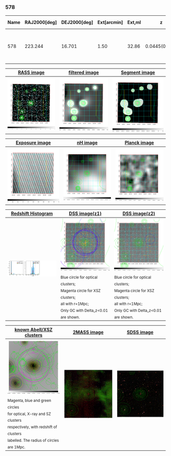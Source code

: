 <div STYLE="page-break-after: always;"></div>

### 578

|Name|RAJ2000[deg]|DEJ2000[deg] |Ext[arcmin]| Ext,ml | z | z_src| C|GC(XSZ,Delta_z<0.01)| GC(OPT,Delta_z<0.01)|GC| R_sig[arcmin] | R500[arcmin] | R500[Mpc]| CRsig[c/s] | CR500[c/s] |L500[1E44 erg/s]|F500[1E-12 erg/s/cm^2]| M500[1E14 Msun]|Tx[keV]|Cnt_sig|Beta|Rc[arcmin]|Comment|Alias|
|---|---|---|---|---|---|------|---|--------|---------|----------|---|---|---|---|---|---|---|---|---|---|---|---|---|---|
|578| 223.244| 16.701| 1.50| 32.86| 0.0445(0.005)| z1, z_xsz| B| L03, MCXC, XB| A, N| A, C, F20, L03, MCXC, N, W, XB| 9.775| 12.970| 0.681| 0.244(0.047)| 0.258(0.049)| 0.224(0.028)| 4.828(0.609)| 0.94(0.06)| 2.09(0.09)| 111.8| 0.840(-0.128+0.109)| 3.047(-0.736+0.578)| -| k112|

|[RASS image](../image/578/578_img.pdf)|[filtered image](../image/578/578_fil.pdf)|[Segment image](../image/578/578_seg.pdf)|
|-------------------|--------------------|-------------------|
| <img src="../image/578/578_img.png" width="300">  | <img src="../image/578/578_fil.png" width="300">   | <img src="../image/578/578_seg.png" width="300">  |

|[Exposure image](../image/578/578_mex.pdf)| [nH image](../image/578/578_nh.pdf)| [Planck image](../image/578/578_p.pdf)|
|-------------------|--------------------|-------------------|
|<img src="../image/578/578_mex.png" width="300">   | <img src="../image/578/578_nh.png" width="300">    | <img src="../image/578/578_p.png" width="300"> |

|[Redshift Histogram](../image/578/578_zg.pdf) | [DSS image(z1)](../image/578/578_dss_z1.pdf)      |  [DSS image(z2)](../image/578/578_dss_z2.pdf)    |
|-------------------|--------------------|-------------------|
|<img src="../image/578/578_zg.png" width="300"> |<img src="../image/578/578_dss_z1.png" width="300"> <sub><br>Blue circle for optical clusters; <br>Magenta circle for XSZ clusters; <br>all with r=1Mpc; <br>Only GC with Delta_z<0.01 are shown. </sub>| <img src="../image/578/578_dss_z2.png" width="300"><sub><br>Blue circle for optical clusters; <br>Magenta circle for XSZ clusters; <br>all with r=1Mpc; <br>Only GC with Delta_z<0.01 are shown. </sub> |

|[known Abell/XSZ clusters](../image/578/578_gc.pdf) | [2MASS image](../image/578/578_2mass.pdf)      |[SDSS image](../image/578/578_sdss.pdf)   |
|-------------------|-------------------|-------------------|
|<img src=../image/578/578_gc.png width="300"> <br><sub>Magenta, blue and green circles <br>for optical, X-ray and SZ clusters <br>respectively, with redshift of clusters <br>labelled. The radius of circles <br>are 1Mpc.</sub>|<img src="../image/578/578_2mass.png" width="300">  | <img src="../image/578/578_sdss.png" width="300">  |




